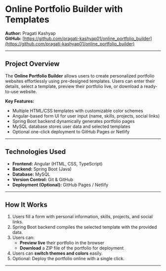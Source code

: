 # Online Portfolio Builder with Templates

**Author:** Pragati Kashyap  
**GitHub:** [https://github.com/pragati-kashyap01/online_portfolio_builder](https://github.com/pragati-kashyap01/online_portfolio_builder)  

---

## Project Overview
The **Online Portfolio Builder** allows users to create personalized portfolio websites effortlessly using pre-designed templates. Users can enter their details, select a template, preview their portfolio live, or download a ready-to-use website.

**Key Features:**
- Multiple HTML/CSS templates with customizable color schemes
- Angular-based form UI for user input (name, skills, projects, social links)
- Spring Boot backend dynamically generates portfolio pages
- MySQL database stores user data and selected templates
- Optional one-click deployment to GitHub Pages or Netlify

---

## Technologies Used
- **Frontend:** Angular (HTML, CSS, TypeScript)  
- **Backend:** Spring Boot (Java)  
- **Database:** MySQL  
- **Version Control:** Git & GitHub  
- **Deployment (Optional):** GitHub Pages / Netlify  

---

## How It Works
1. Users fill a form with personal information, skills, projects, and social links.
2. Spring Boot backend compiles the selected template with the provided data.
3. Users can:
   - **Preview live** their portfolio in the browser
   - **Download** a ZIP file of the portfolio for deployment
4. Users can **switch themes and colors** easily.
5. Optional: Deploy the portfolio online with a single click.

---


